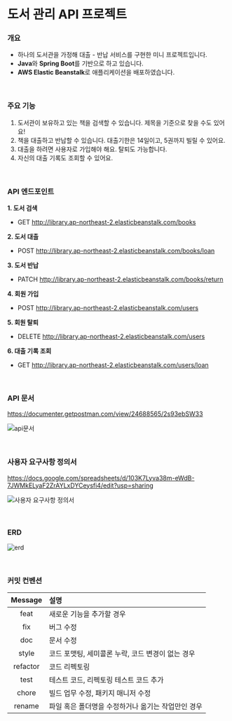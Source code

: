# 도서 관리 API 프로젝트

### 개요
- 하나의 도서관을 가정해 대출 - 반납 서비스를 구현한 미니 프로젝트입니다.
- **Java**와 **Spring Boot**를 기반으로 하고 있습니다.
- **AWS Elastic Beanstalk**로 애플리케이션을 배포하였습니다.

<br/>

### 주요 기능
1. 도서관이 보유하고 있는 책을 검색할 수 있습니다. 제목을 기준으로 찾을 수도 있어요!
2. 책을 대출하고 반납할 수 있습니다. 대출기한은 14일이고, 5권까지 빌릴 수 있어요.
3. 대출을 하려면 사용자로 가입해야 해요. 탈퇴도 가능합니다.
4. 자신의 대출 기록도 조회할 수 있어요.

<br/>

### API 엔드포인트
**1. 도서 검색**
- GET http://library.ap-northeast-2.elasticbeanstalk.com/books

**2. 도서 대출**
- POST http://library.ap-northeast-2.elasticbeanstalk.com/books/loan

**3. 도서 반납**
- PATCH http://library.ap-northeast-2.elasticbeanstalk.com/books/return

**4. 회원 가입**
- POST http://library.ap-northeast-2.elasticbeanstalk.com/users

**5. 회원 탈퇴**
- DELETE http://library.ap-northeast-2.elasticbeanstalk.com/users

**6. 대출 기록 조회**
- GET http://library.ap-northeast-2.elasticbeanstalk.com/users/loan

<br/>

### API 문서
https://documenter.getpostman.com/view/24688565/2s93ebSW33

![api문서](https://user-images.githubusercontent.com/129481038/238102771-9b905b46-bc98-4274-893b-eafe7e8629a1.PNG)

<br/>

### 사용자 요구사항 정의서
https://docs.google.com/spreadsheets/d/103K7Lyva38m-eWdB-7JWMkELyaF2ZrAYLxDYCeysfi4/edit?usp=sharing

![사용자 요구사항 정의서](https://user-images.githubusercontent.com/129481038/238102796-7e6ab131-17ca-4878-8164-40b2f460f806.PNG)

<br/>

### ERD

![erd](https://user-images.githubusercontent.com/129481038/238102798-37d7ab92-4346-416a-9e74-42dea73d1b11.PNG)

<br/>

### 커밋 컨벤션
|  Message  | 	설명                           |
|:---------:|:------------------------------|
|   feat	   | 새로운 기능을 추가할 경우                |
|   fix	    | 버그 수정                         |
|   doc	    | 문서 수정                         |
|  style	   | 코드 포맷팅, 세미콜론 누락, 코드 변경이 없는 경우 |
| refactor	 | 코드 리펙토링                       |
|   test	   | 테스트 코드, 리펙토링 테스트 코드 추가        |
|  chore	   | 빌드 업무 수정, 패키지 매니저 수정          |
|  rename	  | 파일 혹은 폴더명을 수정하거나 옮기는 작업만인 경우  |
